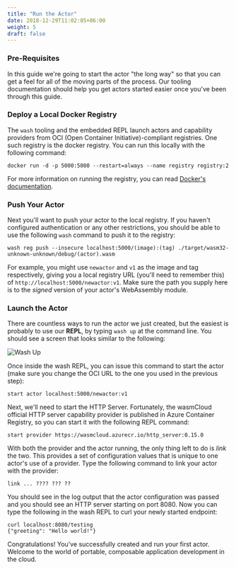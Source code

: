 ```yaml
---
title: "Run the Actor"
date: 2018-12-29T11:02:05+06:00
weight: 5
draft: false
---
```


### Pre-Requisites

In this guide we're going to start the actor "the long way" so that you can get a feel for all of the moving parts of the process. Our tooling documentation should help you get actors started easier once you've been through this guide.

### Deploy a Local Docker Registry

The `wash` tooling and the embedded REPL launch actors and capability providers from OCI (Open Container Initiative)-compliant registries. One such registry is the docker registry. You can run this locally with the following command:

```
docker run -d -p 5000:5000 --restart=always --name registry registry:2
```

For more information on running the registry, you can read [Docker's documentation](https://docs.docker.com/registry/deploying/).

### Push Your Actor

Next you'll want to push your actor to the local registry. If you haven't configured authentication or any other restrictions, you should be able to use the following `wash` command to push it to the registry:

```
wash reg push --insecure localhost:5000/(image):(tag) ./target/wasm32-unknown-unknown/debug/(actor).wasm
```

For example, you might use `newactor` and `v1` as the image and tag respectively, giving you a local registry URL (you'll need to remember this) of `http://localhost:5000/newactor:v1`. Make sure the path you supply here is to the _signed_ version of your actor's WebAssembly module.

### Launch the Actor

There are countless ways to run the actor we just created, but the easiest is probably to use our **REPL**, by typing `wash up` at the command line. You should see a screen that looks similar to the following:

![Wash Up](../wash_up.png)

Once inside the wash REPL, you can issue this command to start the actor (make sure you change the OCI URL to the one you used in the previous step):

```
start actor localhost:5000/newactor:v1
```

Next, we'll need to start the HTTP Server. Fortunately, the wasmCloud official HTTP server capability provider is published in Azure Container Registry, so you can start it with the following REPL command:

```
start provider https://wasmcloud.azurecr.io/http_server:0.15.0
```

With both the provider and the actor running, the only thing left to do is _link_ the two. This provides a set of configuration values that is unique to one actor's use of a provider. Type the following command to link your actor with the provider:

```
link ... ???? ??? ??
```

You should see in the log output that the actor configuration was passed and you should see an HTTP server starting on port 8080. Now you can type the following in the wash REPL to curl your newly started endpoint:

```
curl localhost:8080/testing
{"greeting": "Hello world!"}
```

Congratulations! You've successfully created and run your first actor. Welcome to the world of portable, composable application development in the cloud.